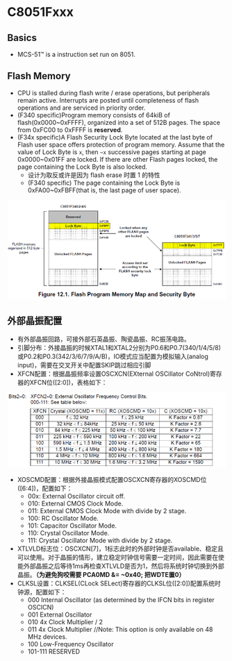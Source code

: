 # C8051Fxxx

## Basics

* MCS-51™ is a instruction set run on 8051.

## Flash Memory

* CPU is stalled during flash write / erase operations, but peripherals remain active. Interrupts are posted until completeness of flash operations and are serviced in priority order.
* \(F340 specific\)Program memory consists of 64kiB of flash\(0x0000~0xFFFF\), organized into a set of 512B pages. The space from 0xFC00 to 0xFFFF is **reserved**.
* \(F34x specific\)A Flash Security Lock Byte located at the last byte of Flash user space offers protection of program memory. Assume that the value of Lock Byte is `x`, then `~x` successive pages starting at page 0x0000~0x01FF are locked. If there are other Flash pages locked, the page containing the Lock Byte is also locked.
  * 设计为取反或许是因为 flash erase 时置 1 的特性
  * \(F340 specific\) The page containing the Lock Byte is 0xFA00~0xFBFF\(that is, the last page of user space\).

![](../.gitbook/assets/image-20210131113200394.png)

## 外部晶振配置

* 有外部晶振回路，可接外部石英晶振、陶瓷晶振、RC振荡电路。
* 引脚分布：外接晶振的时候XTAL1和XTAL2分别为P0.6和P0.7\(340/1/4/5/8\)或P0.2和P0.3\(342/3/6/7/9/A/B\)，IO模式应当配置为模拟输入\(analog input\)，需要在交叉开关中配置SKIP跳过相应引脚
* XFCN配置：根据晶振频率设置OSCXCN\(EXternal OSCillator CoNtrol\)寄存器的XFCN位\(\[2:0\]\)，表格如下：

![](../.gitbook/assets/02.png)

* XOSCMD配置：根据外接晶振模式配置OSCXCN寄存器的XOSCMD位\(\[6:4\]\)，配置如下：
  * 00x: External Oscillator circuit off. 
  * 010: External CMOS Clock Mode. 
  * 011: External CMOS Clock Mode with divide by 2 stage.
  * 100: RC Oscillator Mode.
  * 101: Capacitor Oscillator Mode.
  * 110: Crystal Oscillator Mode.
  * 111: Crystal Oscillator Mode with divide by 2 stage.
* XTLVLD标志位：OSCXCN\[7\]，1标志此时的外部时钟是否available、稳定且可以使用。对于晶振的情形，建立稳定时钟信号需要一定时间，因此需要在使能外部晶振之后等待1ms再检查XTLVLD是否为1，然后将系统时钟切换到外部晶振。**（为避免狗咬需要 PCA0MD &= ~0x40; 把WDTE置0）**
* CLKSL设置：CLKSEL\(CLock SELect\)寄存器的CLKSL位\(\[2:0\]\)配置系统时钟源，配置如下：
  * 000 Internal Oscillator \(as determined by the IFCN bits in register OSCICN\)
  * 001 External Oscillator
  * 010 4x Clock Multiplier / 2
  * 011 4x Clock Multiplier //Note: This option is only available on 48 MHz devices.
  * 100 Low-Frequency Oscillator
  * 101-111 RESERVED

